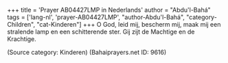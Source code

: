+++
title = 'Prayer AB04427LMP in Nederlands'
author = "Abdu'l-Bahá"
tags = ['lang-nl', 'prayer-AB04427LMP', "author-Abdu'l-Bahá", "category-Children", "cat-Kinderen"]
+++
O God, leid mij, bescherm mij, maak mij een stralende lamp en een schitterende ster.
Gij zijt de Machtige en de Krachtige.

(Source category: Kinderen)
(Bahaiprayers.net ID: 9616)
